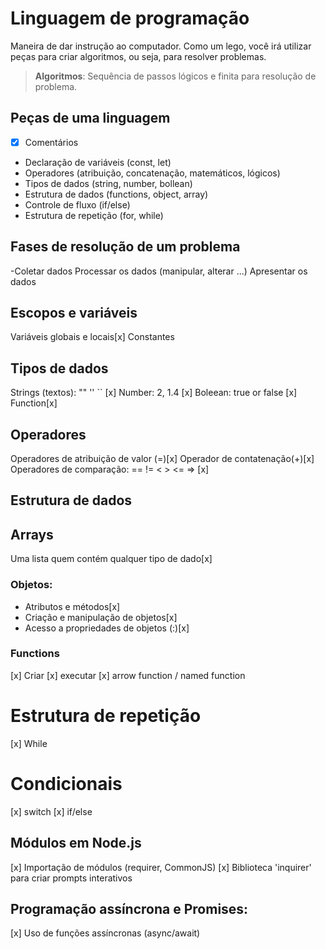# Linguagem de programação

Maneira de dar instrução ao computador.
Como um lego, você irá utilizar peças para criar algoritmos, ou seja, para resolver problemas.

> **Algoritmos**: Sequência de passos lógicos e finita para resolução de problema.

## Peças de uma linguagem

- [x] Comentários
- Declaração de variáveis (const, let)
- Operadores (atribuição, concatenação, matemáticos, lógicos)
- Tipos de dados (string, number, bollean)
- Estrutura de dados (functions, object, array)
- Controle de fluxo (if/else)
- Estrutura de repetição (for, while)

## Fases de resolução de um problema

-Coletar dados
 Processar os dados (manipular, alterar ...)
 Apresentar os dados

## Escopos e variáveis

Variáveis globais e locais[x]
Constantes

## Tipos de dados

Strings (textos): "" '' `` [x]
Number: 2, 1.4 [x]
Boleean: true or false [x]
Function[x]

## Operadores

Operadores de atribuição de valor (=)[x]
Operador de contatenação(+)[x]
Operadores de comparação: == != < > <= => [x]

## Estrutura de dados

## Arrays

Uma lista quem contém qualquer tipo de dado[x]

### Objetos:

- Atributos e métodos[x]
- Criação e manipulação de objetos[x]
- Acesso a propriedades de objetos (:)[x]


### Functions

[x] Criar
[x] executar
[x] arrow function / named function

# Estrutura de repetição

[x] While

# Condicionais

[x] switch
[x] if/else

## Módulos em Node.js

[x] Importação de módulos (requirer, CommonJS)
[x] Biblioteca 'inquirer' para criar prompts interativos

## Programação assíncrona e Promises:

[x] Uso de funções assíncronas (async/await)